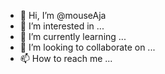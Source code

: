 - 👋 Hi, I’m @mouseAja
- 👀 I’m interested in ...
- 🌱 I’m currently learning ...
- 💞️ I’m looking to collaborate on ...
- 📫 How to reach me ...

<!---
mouseAja/mouseAja is a ✨ special ✨ repository because its `README.md` (this file) appears on your GitHub profile.
You can click the Preview link to take a look at your changes.
--->
